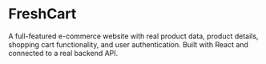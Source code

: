 # FreshCart
A full-featured e-commerce website with real product data, product details, shopping cart functionality, and user authentication. Built with React and connected to a real backend API.
